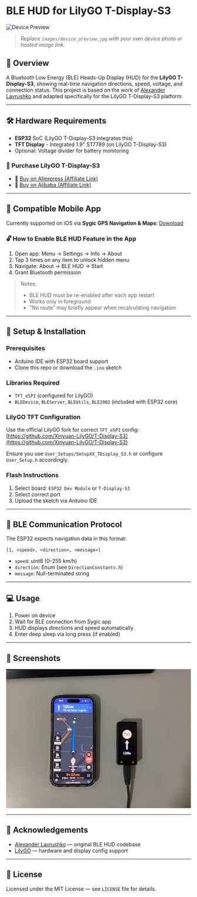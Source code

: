 # BLE HUD for LilyGO T-Display-S3

![Device Preview](image/gif.gif)

> *Replace `images/device_preview.jpg` with your own device photo or hosted image link.*

## 🚀 Overview

A Bluetooth Low Energy (BLE) Heads-Up Display (HUD) for the **LilyGO T-Display-S3**, showing real-time navigation directions, speed, voltage, and connection status. This project is based on the work of [Alexander Lavrushko](https://github.com/alexanderlavrushko/BLE-HUD-navigation-ESP32) and adapted specifically for the LilyGO T-Display-S3 platform.

---

## 🛠 Hardware Requirements

* **ESP32** SoC (LilyGO T-Display-S3 integrates this)
* **TFT Display** - Integrated 1.9" ST7789 (on LilyGO T-Display-S3)
* Optional: Voltage divider for battery monitoring

### 🔗 Purchase LilyGO T-Display-S3

* 🛒 [Buy on Aliexpress (Affiliate Link)](https://s.click.aliexpress.com/e/_EIARYJM)
* 🛒 [Buy on Alibaba (Affiliate Link)](https://www.alibaba.com/x/AzeWnt?ck=pdp)

---

## 📲 Compatible Mobile App

Currently supported on iOS via **Sygic GPS Navigation & Maps**: [Download](https://apps.apple.com/us/app/sygic-gps-navigation-maps/id585193266)

### 🔓 How to Enable BLE HUD Feature in the App

1. Open app: Menu → Settings → Info → About
2. Tap 3 times on any item to unlock hidden menu
3. Navigate: About → BLE HUD → Start
4. Grant Bluetooth permission

> Notes:
>
> * BLE HUD must be re-enabled after each app restart
> * Works only in foreground
> * "No route" may briefly appear when recalculating navigation

---

## 🔧 Setup & Installation

### Prerequisites

* Arduino IDE with ESP32 board support
* Clone this repo or download the `.ino` sketch

### Libraries Required

* `TFT_eSPI` (configured for LilyGO)
* `BLEDevice`, `BLEServer`, `BLEUtils`, `BLE2902` (included with ESP32 core)

### LilyGO TFT Configuration

Use the official LilyGO fork for correct `TFT_eSPI` config:
[https://github.com/Xinyuan-LilyGO/T-Display-S3](https://github.com/Xinyuan-LilyGO/T-Display-S3)

Ensure you use `User_Setups/SetupXX_TDisplay_S3.h` or configure `User_Setup.h` accordingly.

### Flash Instructions

1. Select board: `ESP32 Dev Module` or `T-Display-S3`
2. Select correct port
3. Upload the sketch via Arduino IDE

---

## 📡 BLE Communication Protocol

The ESP32 expects navigation data in this format:

```
[1, <speed>, <direction>, <message>]
```

* `speed`: uint8 (0–255 km/h)
* `direction`: Enum (see `DirectionConstants.h`)
* `message`: Null-terminated string

---

## 💻 Usage

1. Power on device
2. Wait for BLE connection from Sygic app
3. HUD displays directions and speed automatically
4. Enter deep sleep via long press (if enabled)

---

## 📸 Screenshots

![Device Preview](image/image1.jpg)

---

## 🙌 Acknowledgements

* [Alexander Lavrushko](https://github.com/alexanderlavrushko) — original BLE HUD codebase
* [LilyGO](https://github.com/Xinyuan-LilyGO) — hardware and display config support

---

## 📜 License

Licensed under the MIT License — see `LICENSE` file for details.
